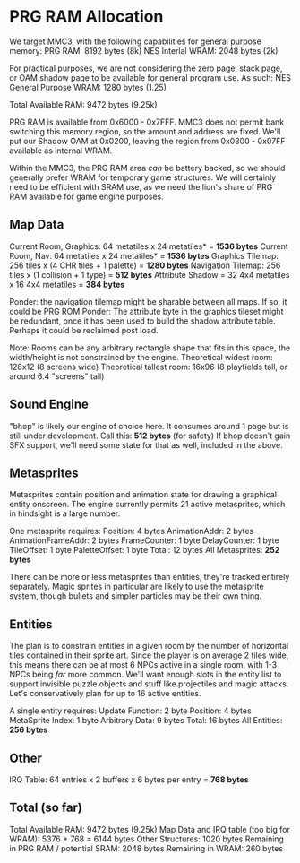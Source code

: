 # PRG RAM Allocation

We target MMC3, with the following capabilities for general purpose memory:
PRG RAM: 8192 bytes (8k)
NES Interlal WRAM: 2048 bytes (2k)

For practical purposes, we are not considering the zero page, stack page, or OAM shadow page to be
available for general program use. As such:
NES General Purpose WRAM: 1280 bytes (1.25)

Total Available RAM: 9472 bytes (9.25k)

PRG RAM is available from 0x6000 - 0x7FFF. MMC3 does not permit bank switching this memory region, so the amount
and address are fixed. We'll put our Shadow OAM at 0x0200, leaving the region from 0x0300 - 0x07FF available as 
internal WRAM.

Within the MMC3, the PRG RAM area _can_ be battery backed, so we should generally prefer WRAM for temporary game
structures. We will certainly need to be efficient with SRAM use, as we need the lion's share of PRG RAM available
for game engine purposes.

## Map Data
Current Room, Graphics: 64 metatiles x 24 metatiles* = **1536 bytes**
Current Room, Nav: 64 metatiles x 24 metatiles* = **1536 bytes**
Graphics Tilemap: 256 tiles x (4 CHR tiles + 1 palette) = **1280 bytes**
Navigation Tilemap: 256 tiles x (1 collision + 1 type) = **512 bytes**
Attribute Shadow = 32 4x4 metatiles x 16 4x4 metatiles = **384 bytes**

Ponder: the navigation tilemap might be sharable between all maps. If so, it could be PRG ROM
Ponder: The attribute byte in the graphics tileset might be redundant, once it has been used to
        build the shadow attribute table. Perhaps it could be reclaimed post load.

Note: Rooms can be any arbitrary rectangle shape that fits in this space, the width/height is
      not constrained by the engine.
Theoretical widest room: 128x12 (8 screens wide)
Theoretical tallest room: 16x96 (8 playfields tall, or around 6.4 "screens" tall)

## Sound Engine
"bhop" is likely our engine of choice here. It consumes around 1 page but is still under development.
Call this: **512 bytes** (for safety)
If bhop doesn't gain SFX support, we'll need some state for that as well, included in the above.

## Metasprites
Metasprites contain position and animation state for drawing a graphical entity onscreen. The engine currently 
permits 21 active metasprites, which in hindsight is a large number.

One metasprite requires:
Position: 4 bytes
AnimationAddr: 2 bytes
AnimationFrameAddr: 2 bytes
FrameCounter: 1 byte
DelayCounter: 1 byte
TileOffset: 1 byte
PaletteOffset: 1 byte
Total: 12 bytes
All Metasprites: **252 bytes**

There can be more or less metasprites than entities, they're tracked entirely separately. Magic sprites in particular
are likely to use the metasprite system, though bullets and simpler particles may be their own thing.

## Entities
The plan is to constrain entities in a given room by the number of horizontal tiles contained in their sprite art.
Since the player is on average 2 tiles wide, this means there can be at most 6 NPCs active in a single room, with
1-3 NPCs being *far* more common. We'll want enough slots in the entity list to support invisible puzzle objects
and stuff like projectiles and magic attacks. Let's conservatively plan for up to 16 active entities.

A single entity requires:
Update Function: 2 byte
Position: 4 bytes
MetaSprite Index: 1 byte
Arbitrary Data: 9 bytes
Total: 16 bytes
All Entities: **256 bytes**

## Other

IRQ Table: 64 entries x 2 buffers x 6 bytes per entry = **768 bytes**

## Total (so far)

Total Available RAM: 9472 bytes (9.25k)
Map Data and IRQ table (too big for WRAM): 5376 + 768 = 6144 bytes
Other Structures: 1020 bytes
Remaining in PRG RAM / potential SRAM: 2048 bytes
Remaining in WRAM: 260 bytes